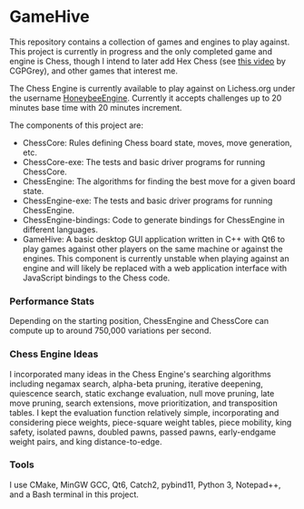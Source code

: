# GameHive

This repository contains a collection of games and engines to play against. 
This project is currently in progress and the only completed game and engine is Chess, though I intend to later add Hex Chess (see [this video](https://www.youtube.com/watch?v=bgR3yESAEVE) by CGPGrey), and other games that interest me.

The Chess Engine is currently available to play against on Lichess.org under the username [HoneybeeEngine](https://lichess.org/@/HoneybeeEngine). 
Currently it accepts challenges up to 20 minutes base time with 20 minutes increment.

The components of this project are:
* ChessCore: Rules defining Chess board state, moves, move generation, etc.
* ChessCore-exe: The tests and basic driver programs for running ChessCore.
* ChessEngine: The algorithms for finding the best move for a given board state.
* ChessEngine-exe: The tests and basic driver programs for running ChessEngine.
* ChessEngine-bindings: Code to generate bindings for ChessEngine in different languages.
* GameHive: A basic desktop GUI application written in C++ with Qt6 to play games against other players on the same machine or against the engines. This component is currently unstable when playing against an engine and will likely be replaced with a web application interface with JavaScript bindings to the Chess code.

### Performance Stats

Depending on the starting position, ChessEngine and ChessCore can compute up to around 750,000 variations per second. 

### Chess Engine Ideas

I incorporated many ideas in the Chess Engine's searching algorithms including negamax search, alpha-beta pruning, iterative deepening, quiescence search, static exchange evaluation, null move pruning, late move pruning, search extensions, move prioritization, and transposition tables.
I kept the evaluation function relatively simple, incorporating and considering piece weights, piece-square weight tables, piece mobility, king safety, isolated pawns, doubled pawns, passed pawns, early-endgame weight pairs, and king distance-to-edge.

### Tools

I use CMake, MinGW GCC, Qt6, Catch2, pybind11, Python 3, Notepad++, and a Bash terminal in this project.
